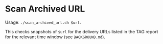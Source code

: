 # Scan Archived URL

Usage: `./scan_archived_url.sh $url`.

This checks snapshots of `$url` for the delivery URLs listed in the TAG report for the relevant time window (see `BACKGROUND.md`).

